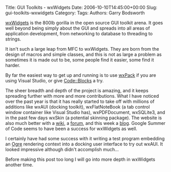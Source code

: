 Title: GUI Toolkits - wxWidgets
Date: 2006-10-10T14:45:00+00:00
Slug: gui-toolkits-wxwidgets
Category: 
Tags: 
Authors: Garry Bodsworth

<a href="http://www.wxwidgets.org">wxWidgets</a> is the 800lb gorilla in the open source GUI toolkit arena.  It goes well beyond being simply about the GUI and spreads into all areas of application development, from networking to database to threading to strings.

It isn't such a large leap from MFC to wxWidgets.  They are born from the design of macros and simple classes, and this is not as large a problem as sometimes it is made out to be, some people find it easier, some find it harder.

By far the easiest way to get up and running is to use <a href="http://wxpack.sourceforge.net/">wxPack</a> if you are using Visual Studio, or give <a href="http://www.codeblocks.org">Code::Blocks</a> a try.

The sheer breadth and depth of the project is amazing, and it keeps spreading further with more and more contributions.  What I have noticed over the past year is that it has really started to take off with millions of additions like wxAUI (docking toolkit), wxFlatNoteBook (a tab control window container like Visual Studio has), wxPDFDocument, wxSQLite3, and in the past few days wxSkin (a potential skinning package).  The website is also much better with a <a href="http://wiki.wxwidgets.org/">wiki</a>, a <a href="http://wxforum.shadonet.com/">forum</a>, and this week a <a href="http://wxwidgets.blogspot.com/">blog</a>.  Google Summer of Code seems to have been a success for wxWidgets as well.

I certainly have had some success with it writing a test program embedding an <a href="http://www.ogre3d.org">Ogre</a> rendering context into a docking user interface to try out wxAUI.  It looked impressive although didn't accomplish much...

Before making this post too long I will go into more depth in wxWidgets another time.